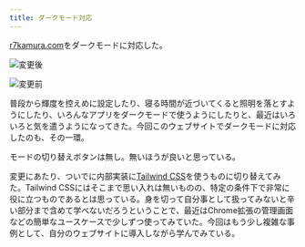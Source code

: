 ```yaml
---
title: ダークモード対応
---
```

[r7kamura.com](https://r7kamura.com/)をダークモードに対応した。

![](https://lh6.googleusercontent.com/-tY6hzBT9pztZFKtkrhquJpfQBX4iFJkLg3ikEoBi0nIha1L6r8HMMLR__Sw1elAKkCKlMtp4Fo1nX9gNi9ep_TelV3gEYpYBjxyNyEL455LJfilgzJDDDwcgRuN9PjroOBGGWpBUAuu2TGSV_3zV1271fauZb1jmNaAT4prdZ1NHcj25GVbvmWG "変更後")

![](https://lh4.googleusercontent.com/LpKGUIhc7A9-rn00D4gbcGV1WhsfNnyR0C9LcmD8Kwm4x60b_lbJb_hUrgmFbkz4kSVUwXQcRfiftbjlJk-Vl09mOtkFCbA8E73CUeaHEQLr5dmOUbxCo9HQiR8hCWL0DQGg0ZjI2yuefmKKkUx5vZ93SHsf3t7lcknLi_YdrSeS9IapemYLskgn "変更前")

普段から輝度を控えめに設定したり、寝る時間が近づいてくると照明を落とすようにしたり、いろんなアプリをダークモードで使うようにしたりと、最近はいろいろと気を遣うようになってきた。今回このウェブサイトでダークモードに対応したのも、その一環。

モードの切り替えボタンは無し。無いほうが良いと思っている。

変更にあたり、ついでに内部実装に[Tailwind CSS](https://tailwindcss.com/)を使うものに切り替えてみた。Tailwind CSSにはそこまで思い入れは無いものの、特定の条件下で非常に役に立つものであるとは思っている。身を切って自分事として扱ってみないと辛い部分まで含めて学べないだろうということで、最近はChrome拡張の管理画面などの簡単なユースケースで少しずつ使ってみていた。今回はもう少し複雑な事例として、自分のウェブサイトに導入しながら学んでみている。
